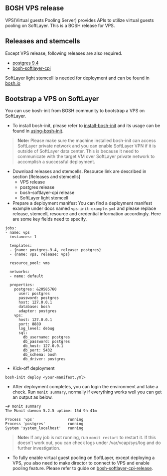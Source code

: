 **BOSH VPS release**
-------------

VPS(Virtual guests Pooling Server) provides APIs to utilize virtual guests pooling on SoftLayer. This is a BOSH release for VPS.

**Releases and stemcells**
-------------
Except VPS release,  following releases are also required.

- [postgres 9.4](http://bosh.io/releases/github.com/cloudfoundry/postgres-release) 
- [bosh-softlayer-cpi](http://bosh.io/releases/github.com/cloudfoundry-incubator/bosh-softlayer-cpi-release) 

SoftLayer light stemcell is needed for deployment and can be found in [bosh.io](http://bosh.io/)

**Bootstrap a VPS on SoftLayer**
-------------
You can use bosh-init from BOSH community to bootstrap a VPS on SoftLayer.

- To install bosh-init, please refer to [install-bosh-init](http://bosh.io/docs/install-bosh-init.html) and its usage can be found in [using-bosh-init](http://bosh.io/docs/using-bosh-init.html).
> **Note:**
>  Please make sure the machine installed bosh-init can access SoftLayer private network and you can enable SoftLayer VPN if it is outside of SoftLayer data center. This is because it need to communicate with the target VM over SoftLayer private network to accomplish a successful deployment.

- Download releases and stemcells. Resource link are described in section [Releases and stemcells]
    - VPS release
    - postgres release
    - bosh-softlayer-cpi release
    - SoftLayer light stemcell
- Prepare a deployment manifest
You can find a deployment manifest example under docs named `vps-init-example.yml` and please replace release, stemcell, resource and credential information accordingly. Here are some key fields need to specify.
```
jobs:
- name: vps
  instances: 1

  templates:
  - {name: postgres-9.4, release: postgres}
  - {name: vps, release: vps}

  resource_pool: vms

  networks:
  - name: default

  properties:
    postgres: &20585760
      user: postgres
      password: postgres
      host: 127.0.0.1
      database: bosh
      adapter: postgres
    vps:
      host: 127.0.0.1
      port: 8889
      log_level: debug
      sql:
        db_username: postgres
        db_password: postgres
        db_host: 127.0.0.1
        db_port: 5432
        db_schema: bosh
        db_driver: postgres

```
- Kick-off deployment

```
bosh-init deploy <your-manifest.yml>
```

- After deployment completes, you can login the environment and take a check. Run `monit summary`, normally if everything works well you can get an output as below.
```
~# monit summary
The Monit daemon 5.2.5 uptime: 15d 9h 41m

Process 'vps'               running
Process 'postgres'          running
System 'system_localhost'   running
```
> **Note:**
> If any job is not running, run `monit restart` <job-name> to restart it. If this doesn't work out, you can check logs under /var/vcap/sys/log and do further investigation.

- To fully enable virtual guest pooling on SoftLayer, except deploying a VPS, you also need to make director to connect to VPS and enable pooling feature. Please refer to guide on [bosh-softlayer-cpi-release](https://github.com/cloudfoundry-incubator/bosh-softlayer-cpi-release).

